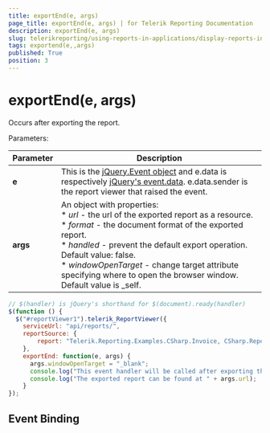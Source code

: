 ```yaml
---
title: exportEnd(e, args)
page_title: exportEnd(e, args) | for Telerik Reporting Documentation
description: exportEnd(e, args)
slug: telerikreporting/using-reports-in-applications/display-reports-in-applications/web-application/html5-report-viewer/api-reference/reportviewer/events/exportend(e,-args)
tags: exportend(e,,args)
published: True
position: 3
---
```


# exportEnd(e, args)



Occurs after exporting the report.

Parameters:

| Parameter | Description |
| ------ | ------ |
| __e__ |This is the  [jQuery.Event object](https://api.jquery.com/category/events/event-object/) and e.data is respectively  [jQuery's event.data](https://api.jquery.com/event.data/). e.data.sender is the report viewer that raised the event.|
| __args__ |An object with properties:<br/>*  *url* - the url of the exported report as a resource.<br/>*  *format* - the document format of the exported report.<br/>*  *handled* - prevent the default export operation. Default value: false.<br/>*  *windowOpenTarget* - change target attribute specifying where to open the browser window. Default value is _self.|

    
````js
// $(handler) is jQuery's shorthand for $(document).ready(handler)
$(function () {
  $("#reportViewer1").telerik_ReportViewer({
    serviceUrl: "api/reports/",
    reportSource: {
        report: "Telerik.Reporting.Examples.CSharp.Invoice, CSharp.ReportLibrary"
    },
    exportEnd: function(e, args) {
      args.windowOpenTarget = "_blank";
      console.log("This event handler will be called after exporting the report.");
      console.log("The exported report can be found at " + args.url);
    }
});
````

## Event Binding

